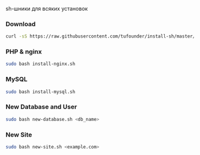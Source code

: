 sh-шники для всяких установок
### Download
```sh
curl -sS https://raw.githubusercontent.com/tufounder/install-sh/master/download.sh | sudo bash
```

### PHP & nginx
```sh
sudo bash install-nginx.sh
```

### MySQL
```sh
sudo bash install-mysql.sh
```

### New Database and User
```sh
sudo bash new-database.sh <db_name>
```


### New Site
```sh
sudo bash new-site.sh <example.com>
```

